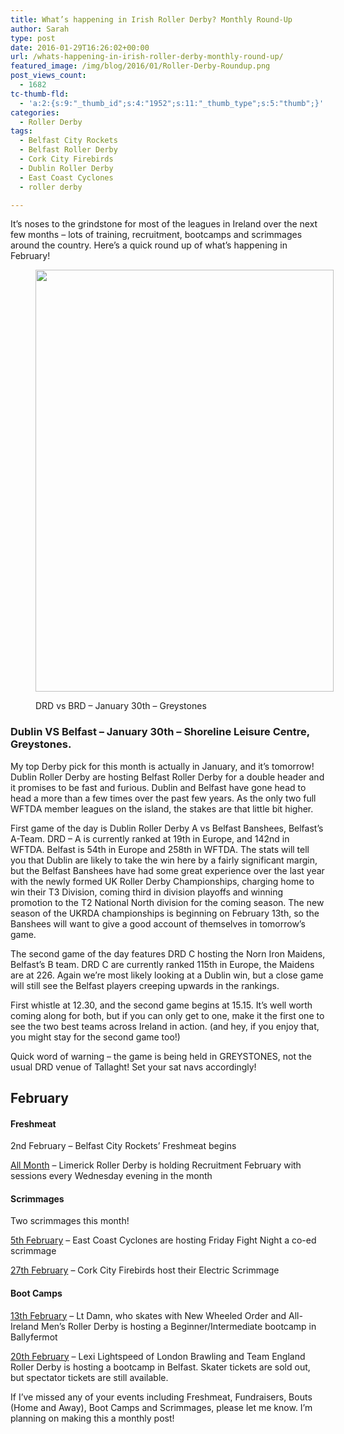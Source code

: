 ```yaml
---
title: What’s happening in Irish Roller Derby? Monthly Round-Up
author: Sarah
type: post
date: 2016-01-29T16:26:02+00:00
url: /whats-happening-in-irish-roller-derby-monthly-round-up/
featured_image: /img/blog/2016/01/Roller-Derby-Roundup.png
post_views_count:
  - 1682
tc-thumb-fld:
  - 'a:2:{s:9:"_thumb_id";s:4:"1952";s:11:"_thumb_type";s:5:"thumb";}'
categories:
  - Roller Derby
tags:
  - Belfast City Rockets
  - Belfast Roller Derby
  - Cork City Firebirds
  - Dublin Roller Derby
  - East Coast Cyclones
  - roller derby

---
```

It&#8217;s noses to the grindstone for most of the leagues in Ireland over the next few months &#8211; lots of training, recruitment, bootcamps and scrimmages around the country. Here&#8217;s a quick round up of what&#8217;s happening in February!<figure style="width: 477px" class="wp-caption alignright">

[<img src="http://www.dublinrollerderby.com/img/blog/2016/01/belfast_jan2016.jpg" alt="" width="477" height="675" />][1]<figcaption class="wp-caption-text">DRD vs BRD &#8211; January 30th &#8211; Greystones</figcaption></figure> 

### Dublin VS Belfast &#8211; January 30th &#8211; Shoreline Leisure Centre, Greystones.

My top Derby pick for this month is actually in January, and it&#8217;s tomorrow! Dublin Roller Derby are hosting Belfast Roller Derby for a double header and it promises to be fast and furious. Dublin and Belfast have gone head to head a more than a few times over the past few years. As the only two full WFTDA member leagues on the island, the stakes are that little bit higher.

First game of the day is Dublin Roller Derby A vs Belfast Banshees, Belfast&#8217;s A-Team. DRD &#8211; A is currently ranked at 19th in Europe, and 142nd in WFTDA. Belfast is 54th in Europe and 258th in WFTDA. The stats will tell you that Dublin are likely to take the win here by a fairly significant margin, but the Belfast Banshees have had some great experience over the last year with the newly formed UK Roller Derby Championships, charging home to win their T3 Division, coming third in division playoffs and winning promotion to the T2 National North division for the coming season. The new season of the UKRDA championships is beginning on February 13th, so the Banshees will want to give a good account of themselves in tomorrow&#8217;s game.

The second game of the day features DRD C hosting the Norn Iron Maidens, Belfast&#8217;s B team. DRD C are currently ranked 115th in Europe, the Maidens are at 226. Again we&#8217;re most likely looking at a Dublin win, but a close game will still see the Belfast players creeping upwards in the rankings.

First whistle at 12.30, and the second game begins at 15.15. It&#8217;s well worth coming along for both, but if you can only get to one, make it the first one to see the two best teams across Ireland in action. (and hey, if you enjoy that, you might stay for the second game too!)

Quick word of warning &#8211; the game is being held in GREYSTONES, not the usual DRD venue of Tallaght! Set your sat navs accordingly!

## February

#### Freshmeat

2nd February &#8211; Belfast City Rockets&#8217; Freshmeat begins

<a href="https://www.facebook.com/events/1694090410868655/" target="_blank">All Month</a> &#8211; Limerick Roller Derby is holding Recruitment February with sessions every Wednesday evening in the month

#### Scrimmages

Two scrimmages this month!

<a href="https://www.facebook.com/events/781383098633461/" target="_blank">5th February</a> &#8211; East Coast Cyclones are hosting Friday Fight Night a co-ed scrimmage

<a href="https://www.facebook.com/events/740213312775266/" target="_blank">27th February</a> &#8211; Cork City Firebirds host their Electric Scrimmage

#### Boot Camps

<a href="http://www.brownpapertickets.com/event/2475500" target="_blank">13th February</a> &#8211; Lt Damn, who skates with New Wheeled Order and All-Ireland Men&#8217;s Roller Derby is hosting a Beginner/Intermediate bootcamp in Ballyfermot

<a href="https://www.facebook.com/events/733447403454219/" target="_blank">20th February</a> &#8211; Lexi Lightspeed of London Brawling and Team England Roller Derby is hosting a bootcamp in Belfast. Skater tickets are sold out, but spectator tickets are still available.

If I&#8217;ve missed any of your events including Freshmeat, Fundraisers, Bouts (Home and Away), Boot Camps and Scrimmages, please let me know. I&#8217;m planning on making this a monthly post!

 [1]: https://www.facebook.com/events/1700436496859554/